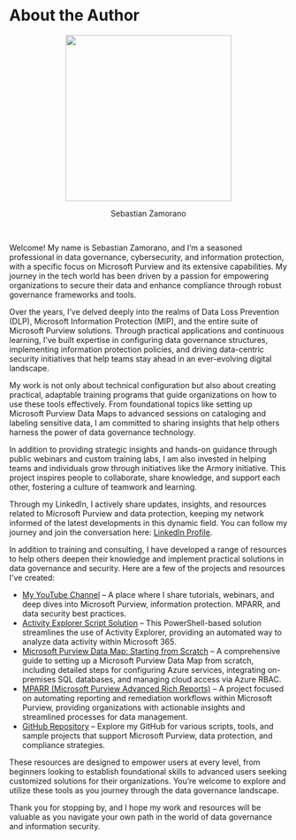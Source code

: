 # About the Author

<p align="center">
<img src="https://github.com/user-attachments/assets/c1ad1691-3f6e-4cbb-b7c7-9750cc5311a1" width="300"></p>
<p align="center">Sebastian Zamorano</p>
<br>

Welcome! My name is Sebastian Zamorano, and I’m a seasoned professional in data governance, cybersecurity, and information protection, with a specific focus on Microsoft Purview and its extensive capabilities. My journey in the tech world has been driven by a passion for empowering organizations to secure their data and enhance compliance through robust governance frameworks and tools.

Over the years, I’ve delved deeply into the realms of Data Loss Prevention (DLP), Microsoft Information Protection (MIP), and the entire suite of Microsoft Purview solutions. Through practical applications and continuous learning, I’ve built expertise in configuring data governance structures, implementing information protection policies, and driving data-centric security initiatives that help teams stay ahead in an ever-evolving digital landscape.

My work is not only about technical configuration but also about creating practical, adaptable training programs that guide organizations on how to use these tools effectively. From foundational topics like setting up Microsoft Purview Data Maps to advanced sessions on cataloging and labeling sensitive data, I am committed to sharing insights that help others harness the power of data governance technology.

In addition to providing strategic insights and hands-on guidance through public webinars and custom training labs, I am also invested in helping teams and individuals grow through initiatives like the Armory initiative. This project inspires people to collaborate, share knowledge, and support each other, fostering a culture of teamwork and learning.

Through my LinkedIn, I actively share updates, insights, and resources related to Microsoft Purview and data protection, keeping my network informed of the latest developments in this dynamic field. You can follow my journey and join the conversation here: [LinkedIn Profile](https://linkedin.com/in/profesorkaz).

In addition to training and consulting, I have developed a range of resources to help others deepen their knowledge and implement practical solutions in data governance and security. Here are a few of the projects and resources I've created:

- [My YouTube Channel](https://www.youtube.com/playlist?list=PL6PefKKVENMucWHjv1WyY36qsaPVRb0oH) – A place where I share tutorials, webinars, and deep dives into Microsoft Purview, information protection. MPARR, and data security best practices.
- [Activity Explorer Script Solution](https://github.com/ProfKaz/ActivityExplorerExport/blob/main/README.md) – This PowerShell-based solution streamlines the use of Activity Explorer, providing an automated way to analyze data activity within Microsoft 365.
- [Microsoft Purview Data Map: Starting from Scratch](https://github.com/ProfKaz/AboutPurviewDatamap) – A comprehensive guide to setting up a Microsoft Purview Data Map from scratch, including detailed steps for configuring Azure services, integrating on-premises SQL databases, and managing cloud access via Azure RBAC.
- [MPARR (Microsoft Purview Advanced Rich Reports)](https://github.com/ProfKaz/AboutPurviewDatamap) – A project focused on automating reporting and remediation workflows within Microsoft Purview, providing organizations with actionable insights and streamlined processes for data management.
- [GitHub Repository](https://github.com/ProfKaz) – Explore my GitHub for various scripts, tools, and sample projects that support Microsoft Purview, data protection, and compliance strategies.

These resources are designed to empower users at every level, from beginners looking to establish foundational skills to advanced users seeking customized solutions for their organizations. You’re welcome to explore and utilize these tools as you journey through the data governance landscape.

Thank you for stopping by, and I hope my work and resources will be valuable as you navigate your own path in the world of data governance and information security.
<br><br>
